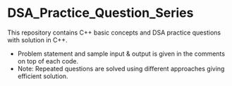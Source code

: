 # DSA_Practice_Question_Series
This repository contains C++ basic concepts and DSA practice questions with solution in C++.
- Problem statement and sample input & output is given in the comments on top of each code.
- Note: Repeated questions are solved using different approaches giving efficient solution.
